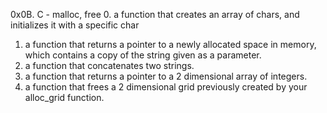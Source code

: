 0x0B. C - malloc, free
0. a function that creates an array of chars, and initializes it with a specific char
1.  a function that returns a pointer to a newly allocated space in memory, which contains a copy of the string given as a parameter.
2. a function that concatenates two strings.
3. a function that returns a pointer to a 2 dimensional array of integers.
4. a function that frees a 2 dimensional grid previously created by your alloc_grid function.

